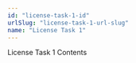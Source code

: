 ```yaml
---
id: "license-task-1-id"
urlSlug: "license-task-1-url-slug"
name: "License Task 1"
---
```


License Task 1 Contents
